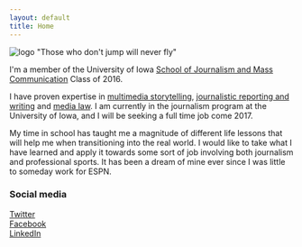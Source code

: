 ```yaml
---
layout: default
title: Home
---
```


![logo](G0138582.JPG)
"Those who don't jump will never fly"

I'm a member of the University of Iowa [School of Journalism and Mass Communication](http://clas.uiowa.edu/sjmc/) Class of 2016.

I have proven expertise in [multimedia storytelling](/), [journalistic reporting and writing](/#) and [media law](/#). I am currently in the journalism program at the University of Iowa, and I will be seeking a full time job come 2017.

My time in school has taught me a magnitude of different life lessons that will help me when transitioning into the real world. I would like to take what I have learned and apply it towards some sort of job involving both journalism and professional sports. It has been a dream of mine ever since I was little to someday work for ESPN.
### Social media

<!-- go to http://fontawesome.io/icons/ to see more icons -->
<p class="social-icons">
<a href="https://twitter.com/twodzisz"><i class="fa fa-twitter-square" aria-hidden="true"></i>Twitter</a>
<br>
<a href="https://www.facebook.com/wodzisz2"><i class="fa fa-facebook-square" aria-hidden="true"></i>Facebook</a>
<br>
<a href="https://www.linkedin.com/in/tim-wodzisz-038527b9"><i class="fa fa-linkedin-square" aria-hidden="true"></i>LinkedIn</a>
</p>
